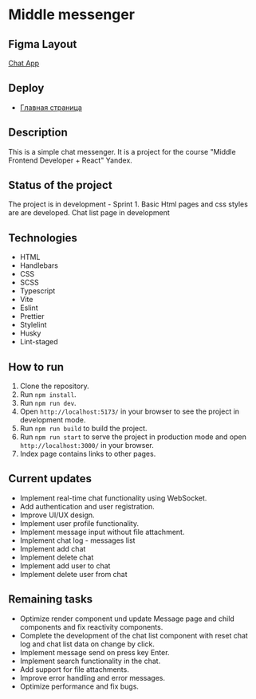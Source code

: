 # Middle messenger

## Figma Layout

[Chat App](https://www.figma.com/file/5l7bz72FHgpx33C2P3SqvS/Chat-Application?type=design&node-id=0-1&mode=design&t=FTQIcWgoMqVHbMmo-0)

## Deploy

- [Главная страница](https://simple-chat-messenger.netlify.app/)

## Description

This is a simple chat messenger. It is a project for the course "Middle Frontend Developer + React" Yandex.

## Status of the project

The project is in development - Sprint 1.
Basic Html pages and css styles are are developed. Chat list page in development

## Technologies

- HTML
- Handlebars
- CSS
- SCSS
- Typescript
- Vite
- Eslint
- Prettier
- Stylelint
- Husky
- Lint-staged

## How to run

1. Clone the repository.
2. Run `npm install`.
3. Run `npm run dev`.
4. Open `http://localhost:5173/` in your browser to see the project in development mode.
5. Run `npm run build` to build the project.
6. Run `npm run start` to serve the project in production mode and open `http://localhost:3000/` in your browser.
7. Index page contains links to other pages.

## Current updates
- Implement real-time chat functionality using WebSocket.
- Add authentication and user registration.
- Improve UI/UX design.
- Implement user profile functionality.
- Implement message input without file attachment.
- Implement chat log - messages list
- Implement add chat
- Implement delete chat
- Implement add user to chat
- Implement delete user from chat

## Remaining tasks
- Optimize render component und update Message page and child components and fix reactivity components.
- Complete the development of the chat list component with reset chat log and chat list data on change by click.
- Implement message send on press key Enter.
- Implement search functionality in the chat.
- Add support for file attachments.
- Improve error handling and error messages.
- Optimize performance and fix bugs.
